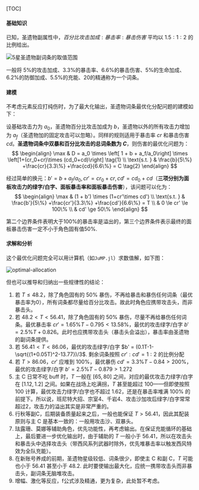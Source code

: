 [TOC]

#### 基础知识

已知，圣遗物副属性中，$百分比攻击加成:暴击率:暴击伤害$ 平均以 $1.5:1:2$ 的比例给出。

![5星圣遗物副词条的取值范围](https://humoon-image-hosting-service.oss-cn-beijing.aliyuncs.com/img/typora/2022/5星圣遗物副词条的取值范围.jpg)

一般将 5%的攻击加成、3.3%的暴击率、6.6%的暴击伤害、5%的生命加成、6.2%的防御加成、5.5%的充能、20的精通称为一个词条。



#### 建模

不考虑元素反应打纯伤时，为了最大化输出，圣遗物词条最优化分配问题的建模如下：

设基础攻击力为 $a_0$，圣遗物百分比攻击加成为 $b$，圣遗物以外的所有攻击力增加为 $a_f$（圣遗物加的固定攻击可以忽略）。同样的规则适用于暴击率 $cr$ 和暴击伤害 $cd$。**圣遗物词条中双暴和百分比攻击的总词条数为 $C$**，则伤害的最优化问题为：  
$$
\begin{align}
\max & D = a_0 \times \left[ 1 + b + a_f/a_0\right] \times \left[1+(cr_0+cr)\times (cd_0+cd)\right] \tag{1} \\
\text{s.t. } & \frac{b}{5\%} +\frac{cr}{3.3\%} +\frac{cd}{6.6\%} = C \tag{2}
\end{align}
$$

经过简单的换元：$b'=b+a_f/a_0, cr' = cr_0+cr, cd' = cd_0+cd$（**三项分别为面板攻击力的绿字/白字、面板暴击率和面板暴击伤害**），该问题可以化为：
$$
\begin{align}
\max & (1 + b') \times (1+cr'\times cd')  \\
\text{s.t. } & \frac{b'}{5\%} +\frac{cr'}{3.3\%} +\frac{cd'}{6.6\%} = T \\
& 0 \le cr' \le 100\% \\
& cd' \ge 50\% 
\end{align}
$$

第二个边界条件表明大于100%的暴击率是溢出的，第三个边界条件表示最终的面板暴击伤害一定不小于角色固有值50%.



#### 求解和分析

这个最优化问题完全可以用计算机（如`JuMP.jl`）求数值解，如下图：

![optimal-allocation](https://humoon-image-hosting-service.oss-cn-beijing.aliyuncs.com/img/typora/2022/optimal-allocation.png)



但也可以推导和归纳出一些规律性的结论：

1. 若 $T \le 48.2$，除了角色固有的 50% 暴伤，不再给暴击和暴伤任何词条（最优暴击率为0），所有词条都尽量给百分比攻击。故此时角色应携带攻击头，而非暴击头。
2. 若 $48.2 < T < 56.41$，除了角色固有的 50% 暴伤，尽量不再给暴伤任何词条。最优暴击率 $cr'=1.65\%T-0.795 < 13.58\%$，最优的攻击绿字/白字 $b'=2.5\%T+0.826$。此时也应携带攻击头（暴击头会溢出），暴击率由圣遗物的副词条提供。
3. 若 $56.41 < T < 86.06$，最优的攻击绿字/白字 $b' = (0.1T-1-\sqrt{(1+0.05T)^2-13.77})/3$. 剩余词条按照 $cr':cd'=1:2$ 的比例分配
4. 若 $T>86.06$，$cr'$ 应堆到 100%，最优暴伤 $cd' = 3.3\%T-0.84>200\%$，最优的攻击绿字/白字 $b'=2.5\%T-0.879>1.272$
5. 主 C 日常不吃 buff 时，$T$ 一般在 $[65, 80]$ 之间，对应的最优攻击力绿字/白字在 $[1.12, 1.2]$ 之间。如果在战场上吃满拐，$T$ 甚至能超过 100——但即使按照 100 计算，最优攻击力绿字/白字也不超过 1.62，还是在暴击率堆满 100% 的前提下。所以说，班尼特大招、宗室4、千岩4、攻击沙加攻后绿字/白字常常超过2，攻击力的溢出其实是非常严重的。
6. 行秋等副C，后期装备质量起来之后，一般也能保证 $T > 56.41$，因此其配装原则与主 C 是基本一致的：一般用攻击沙、双暴头。
7. 珐露珊、莫娜等辅助角色，优先功能性，再考虑输出。在保证充能循环的基础上，最后要进一步优化输出时，由于辅助的 $T$ 一般小于 56.41，所以在攻击头和暴击头中选择攻击头（带西风系列武器时除外，优先堆暴击率以触发西风特效为全队充能）。
8. 在新账号养成的前期，圣遗物星级较低、词条很少，即使主 C 和副 C，$T$ 可能也小于 56.41 甚至小于 48.2. 此时要使输出最大化，应统一携带攻击头而非暴击头，副词条无脑堆攻击。
9. 增幅、激化等反应，f公式涉及精通，更为复杂，此处暂不考虑。

